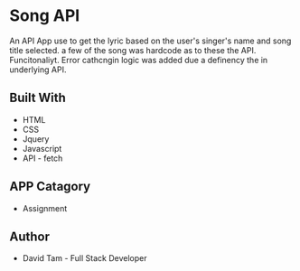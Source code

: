 # Song API

An API App use to get the lyric based on the user's singer's name and song title selected. a few of the song was hardcode as to these the API. Funcitonaliyt. Error cathcngin logic was added due a definency the in underlying API.

## Built With

* HTML
* CSS
* Jquery
* Javascript
* API - fetch

## APP Catagory

* Assignment

## Author

* David Tam - Full Stack Developer
